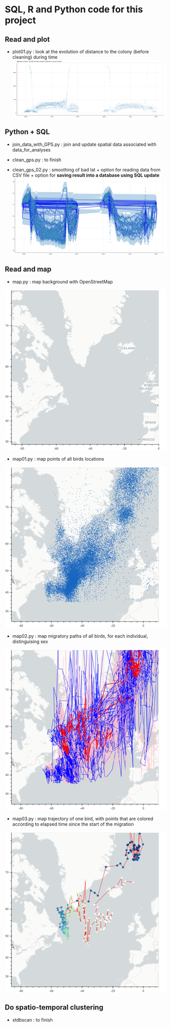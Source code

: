 # SQL, R and Python code for this project

## Read and plot

- plot01.py : look at the evolution of distance to the colony (before cleaning) during time
![plot01.png](https://github.com/cplumejeaud/M2_python/blob/main/data/arctox/code/fig/bokeh_plot01.png "one bird path")

## Python + SQL

- join_data_with_GPS.py : join and update spatial data associated with data_for_analyses

- clean_gps.py : to finish
- clean_gps_02.py : smoothing of bad lat + option for reading data from CSV file + option for **saving result into a database using SQL update**
![clean_gps_02.png](https://github.com/cplumejeaud/M2_python/blob/main/data/arctox/code/fig/bokeh_plot_smoothed_lat.png "smoothed lat")

## Read and map


- map.py : map background with OpenStreetMap

![map.png](https://github.com/cplumejeaud/M2_python/blob/main/data/arctox/code/fig/bokeh_map.png "map background")

- map01.py : map points of all birds locations

![map01.png](https://github.com/cplumejeaud/M2_python/blob/main/data/arctox/code/fig/bokeh_map01.png "all points in 3857 EPSG")

- map02.py : map migratory paths of all birds, for each individual, distinguising sex 

![map02.png](https://github.com/cplumejeaud/M2_python/blob/main/data/arctox/code/fig/bokeh_map02.png "migratory paths")

- map03.py : map trajectory of one  bird, with points that are colored according to elapsed time since the start of the migration

![map03.png](https://github.com/cplumejeaud/M2_python/blob/main/data/arctox/code/fig/bokeh_map03.png "one bird path")


## Do spatio-temporal clustering


- stdbscan : to finish

